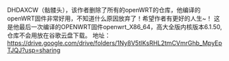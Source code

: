 DHDAXCW（骷髅头），该作者删除了所有的openWRT的仓库，他编译的openWRT固件非常好用，不知道什么原因放弃了！希望作者有更好的人生~！
这是他最后一次编译的OPENWRT固件openwrt_X86_64，高大全版内核版本6.1.50,仓库不会用放在谷歌云盘下载。
地址：https://drive.google.com/drive/folders/1Ny8V5tlKsRHL2tmCVmrGhb_MpyEpTJQJ?usp=sharing
